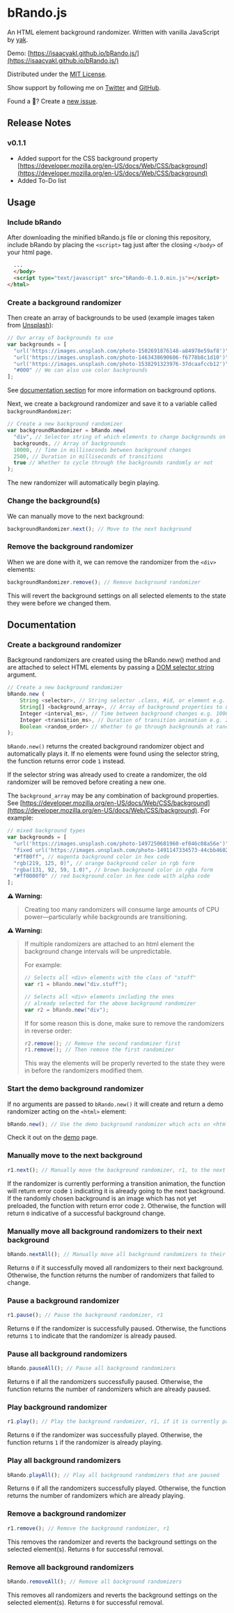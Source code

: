 # bRando.js

An HTML element background randomizer. Written with vanilla JavaScript by [yak](https://www.isaacyakl.com).

Demo: [https://isaacyakl.github.io/bRando.js/](https://isaacyakl.github.io/bRando.js/)

Distributed under the [MIT License](https://isaacyakl.github.io/bRando.js/LICENSE).

Show support by following me on [Twitter](https://www.twitter.com/isaacyakl) and [GitHub](https://github.com/isaacyakl).

Found a 🐛? Create a [new issue](https://github.com/isaacyakl/bRando.js/issues/new).

## Release Notes

### v0.1.1

- Added support for the CSS background property [https://developer.mozilla.org/en-US/docs/Web/CSS/background](https://developer.mozilla.org/en-US/docs/Web/CSS/background)
- Added To-Do list

## Usage

### Include bRando

After downloading the minified bRando.js file or cloning this repository, include bRando by placing the `<script>` tag just after the closing `</body>` of your html page.

```html
  ...
  </body>
  <script type="text/javascript" src="bRando-0.1.0.min.js"></script>
</html>
```

### Create a background randomizer

Then create an array of backgrounds to be used (example images taken from [Unsplash](https://www.unsplash.com)):

```javascript
// Our array of backgrounds to use
var backgrounds = [
  "url('https://images.unsplash.com/photo-1502691876148-a84978e59af8')",
  "url('https://images.unsplash.com/photo-1463438690606-f6778b8c1d10')",
  "url('https://images.unsplash.com/photo-1538291323976-37dcaafccb12')",
  "#000" // We can also use color backgrounds
];
```

See [documentation section](#Documentation) for more information on background options.

Next, we create a background randomizer and save it to a variable called `backgroundRandomizer`:

```javascript
// Create a new background randomizer
var backgroundRandomizer = bRando.new(
  "div", // Selector string of which elements to change backgrounds on
  backgrounds, // Array of backgrounds
  10000, // Time in milliseconds between background changes
  2500, // Duration in milliseconds of transitions
  true // Whether to cycle through the backgrounds randomly or not
);
```

The new randomizer will automatically begin playing.

### Change the background(s)

We can manually move to the next background:

```javascript
backgroundRandomizer.next(); // Move to the next background
```

### Remove the background randomizer

When we are done with it, we can remove the randomizer from the `<div>` elements:

```javascript
backgroundRandomizer.remove(); // Remove background randomizer
```

This will revert the background settings on all selected elements to the state they were before we changed them.

## Documentation

### Create a background randomizer

Background randomizers are created using the bRando.new() method and are attached to select HTML elements by passing a [DOM selector string](https://developer.mozilla.org/en-US/docs/Web/API/Document_object_model/Locating_DOM_elements_using_selectors#Selectors) argument.

```javascript
// Create a new background randomizer
bRando.new (
    String <selector>, // String selector .class, #id, or element e.g. "div"
    String[] <background_array>, // Array of background properties to use
    Integer <interval_ms>, // Time between background changes e.g. 10000
    Integer <transition_ms>, // Duration of transition animation e.g. 2500
    Boolean <random_order> // Whether to go through backgrounds at random or not e.g. false
);
```

`bRando.new()` returns the created background randomizer object and automatically plays it. If no elements were found using the selector string, the function returns error code `1` instead.

If the selector string was already used to create a randomizer, the old randomizer will be removed before creating a new one.

The `background_array` may be any combination of background properties. See [https://developer.mozilla.org/en-US/docs/Web/CSS/background](https://developer.mozilla.org/en-US/docs/Web/CSS/background). For example:

```javascript
// mixed background types
var backgrounds = [
  "url('https://images.unsplash.com/photo-1497250681960-ef046c08a56e')", // image url
  "fixed url('https://images.unsplash.com/photo-1491147334573-44cbb4602074') center no-repeat", // image url with other background properties
  "#ff00ff", // magenta background color in hex code
  "rgb(219, 125, 0)", // orange background color in rgb form
  "rgba(131, 92, 59, 1.0)", // brown background color in rgba form
  "#ff0000f0" // red background color in hex code with alpha code
];
```

**⚠️ Warning:**

> Creating too many randomizers will consume large amounts of CPU power—particularly while backgrounds are transitioning.

**⚠️ Warning:**

> If multiple randomizers are attached to an html element the background change intervals will be unpredictable.
>
> For example:
>
> ```javascript
> // Selects all <div> elements with the class of "stuff"
> var r1 = bRando.new("div.stuff");
>
> // Selects all <div> elements including the ones
> // already selected for the above background randomizer
> var r2 = bRando.new("div");
> ```
>
> If for some reason this is done, make sure to remove the randomizers in reverse order:
>
> ```javascript
> r2.remove(); // Remove the second randomizer first
> r1.remove(); // Then remove the first randomizer
> ```
>
> This way the elements will be properly reverted to the state they were in before the randomizers modified them.

### Start the demo background randomizer

If no arguments are passed to `bRando.new()` it will create and return a demo randomizer acting on the `<html>` element:

```javascript
bRando.new(); // Use the demo background randomizer which acts on <html>
```

Check it out on the [demo](https://isaacyakl.github.io/bRando.js/) page.

### Manually move to the next background

```javascript
r1.next(); // Manually move the background randomizer, r1, to the next background
```

If the randomizer is currently performing a transition animation, the function will return error code `1` indicating it is already going to the next background. If the randomly chosen background is an image which has not yet preloaded, the function with return error code `2`. Otherwise, the function will return `0` indicative of a successful background change.

### Manually move all background randomizers to their next background

```javascript
bRando.nextAll(); // Manually move all background randomizers to their next background
```

Returns `0` if it successfully moved all randomizers to their next background. Otherwise, the function returns the number of randomizers that failed to change.

### Pause a background randomizer

```javascript
r1.pause(); // Pause the background randomizer, r1
```

Returns `0` if the randomizer is successfully paused. Otherwise, the functions returns `1` to indicate that the randomizer is already paused.

### Pause all background randomizers

```javascript
bRando.pauseAll(); // Pause all background randomizers
```

Returns `0` if all the randomizers successfully paused. Otherwise, the function returns the number of randomizers which are already paused.

### Play background randomizer

```javascript
r1.play(); // Play the background randomizer, r1, if it is currently paused
```

Returns `0` if the randomizer was successfully played. Otherwise, the function returns `1` if the randomizer is already playing.

### Play all background randomizers

```javascript
bRando.playAll(); // Play all background randomizers that are paused
```

Returns `0` if all the randomizers successfully played. Otherwise, the function returns the number of randomizers which are already playing.

### Remove a background randomizer

```javascript
r1.remove(); // Remove the background randomizer, r1
```

This removes the randomizer and reverts the background settings on the selected element(s). Returns `0` for successful removal.

### Remove all background randomizers

```javascript
bRando.removeAll(); // Remove all background randomizers
```

This removes all randomizers and reverts the background settings on the selected element(s). Returns `0` for successful removal.
